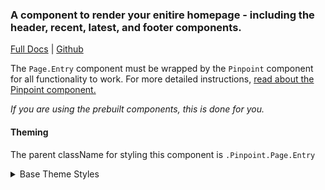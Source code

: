### A component to render your enitire homepage - including the header, recent, latest, and footer components.

[Full Docs](https://react.preview.pinpoint.com/?path=/docs/components-page-entry) | [Github](https://github.com/pinpt/react/tree/master/src/components/Page/Entry)

The `Page.Entry` component must be wrapped by the `Pinpoint` component for all functionality to work. For more detailed instructions, [read about the Pinpoint component.](https://react.preview.pinpoint.com/?path=/docs/components-pinpoint)

_If you are using the prebuilt components, this is done for you._

#### Theming

The parent className for styling this component is `.Pinpoint.Page.Entry`

<details>
	<summary>Base Theme Styles</summary>

```css
.Pinpoint.Page.Entry {
	@apply flex flex-col h-screen;
}

.Pinpoint.entryWrapper {
	@apply flex-grow;
	background-color: var(--article-bg-color);
}

.Pinpoint.entryWrapper .entry {
	@apply py-10 md:py-14 flex flex-col md:flex-row border-t;
	border-color: var(--section-border-color);
}

.Pinpoint.entryWrapper .entry .content {
	@apply flex-grow;
}

.Pinpoint.entryWrapper .entry article {
	@apply flex-grow;
}

.Pinpoint.entryWrapper .sidebarWrapper {
	color: var(--article-info-color);
}

.Pinpoint.entryWrapper .sidebarWrapper.before {
	@apply md:mr-4 mb-8 md:mb-0 min-w-1/4;
}

.Pinpoint.entryWrapper .sidebarWrapper.before .Sidebar {
	@apply flex-shrink-0 flex-wrap;
}

.Pinpoint.entryWrapper .sidebarWrapper.before .Clap,
.Pinpoint.entryWrapper .sidebarWrapper.before .Social.Bar {
	@apply hidden md:flex;
}

.Pinpoint.entryWrapper .sidebarWrapper.after {
	@apply md:hidden;
}

.Pinpoint.entryWrapper .sidebarWrapper.after .Sidebar {
	@apply justify-between;
}

.Pinpoint.entryWrapper .sidebarWrapper.after .Date,
.Pinpoint.entryWrapper .sidebarWrapper.after .Author,
.Pinpoint.entryWrapper .sidebarWrapper.after .Tag.Bar {
	@apply hidden;
}

.Pinpoint.entryWrapper .renderer {
	@apply mb-10 md:mb-14;
	color: var(--article-text-color);
}
```

</details>
